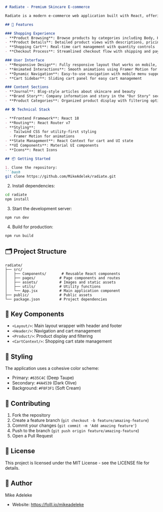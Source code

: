 
```markdown
# Radiate - Premium Skincare E-commerce

Radiate is a modern e-commerce web application built with React, offering a seamless shopping experience for premium skincare products.

## 🌟 Features

### Shopping Experience
- **Product Browsing**: Browse products by categories including Body, Hair, Scent, and Skin
- **Product Details**: Detailed product views with descriptions, pricing, and stock information 
- **Shopping Cart**: Real-time cart management with quantity controls
- **Checkout Process**: Streamlined checkout flow with shipping and payment information

### User Interface
- **Responsive Design**: Fully responsive layout that works on mobile, tablet, and desktop
- **Animated Interactions**: Smooth animations using Framer Motion for enhanced user experience
- **Dynamic Navigation**: Easy-to-use navigation with mobile menu support
- **Cart Sidebar**: Sliding cart panel for easy cart management

### Content Sections
- **Journal**: Blog-style articles about skincare and beauty
- **Brand Story**: Company information and story in the "Our Story" section
- **Product Categories**: Organized product display with filtering options

## 🛠️ Technical Stack

- **Frontend Framework**: React 18
- **Routing**: React Router v7
- **Styling**: 
  - Tailwind CSS for utility-first styling
  - Framer Motion for animations
- **State Management**: React Context for cart and UI state
- **UI Components**: Material UI components
- **Icons**: React Icons

## 📦 Getting Started

1. Clone the repository:
```bash
git clone https://github.com/MikeAdelek/radiate.git
```

2. Install dependencies:

```bash
cd radiate
npm install
```

3. Start the development server:

```bash
npm run dev
```

4. Build for production:

```bash
npm run build
```

## 🗂️ Project Structure

```
radiate/
├── src/
│   ├── Components/       # Reusable React components
│   ├── pages/           # Page components and routes
│   ├── assets/          # Images and static assets
│   ├── utils/           # Utility functions
│   └── App.jsx          # Main application component
├── public/              # Public assets
└── package.json         # Project dependencies
```

## 🚀 Key Components

- `<Layout/>`: Main layout wrapper with header and footer
- `<Header/>`: Navigation and cart management
- `<Product/>`: Product display and filtering
- `<CartContext/>`: Shopping cart state management

## 🎨 Styling

The application uses a cohesive color scheme:

- Primary: `#635C4C` (Deep Taupe)
- Secondary: `#4A4539` (Dark Olive)
- Background: `#F8F3F1` (Soft Cream)

## 🤝 Contributing

1. Fork the repository
2. Create a feature branch (`git checkout -b feature/amazing-feature`)
3. Commit your changes (`git commit -m 'Add amazing feature'`)
4. Push to the branch (`git push origin feature/amazing-feature`)
5. Open a Pull Request

## 📄 License

This project is licensed under the MIT License - see the LICENSE file for details.

## 👤 Author

Mike Adeleke

- Website: <https://folll.io/mikeadeleke>

```
